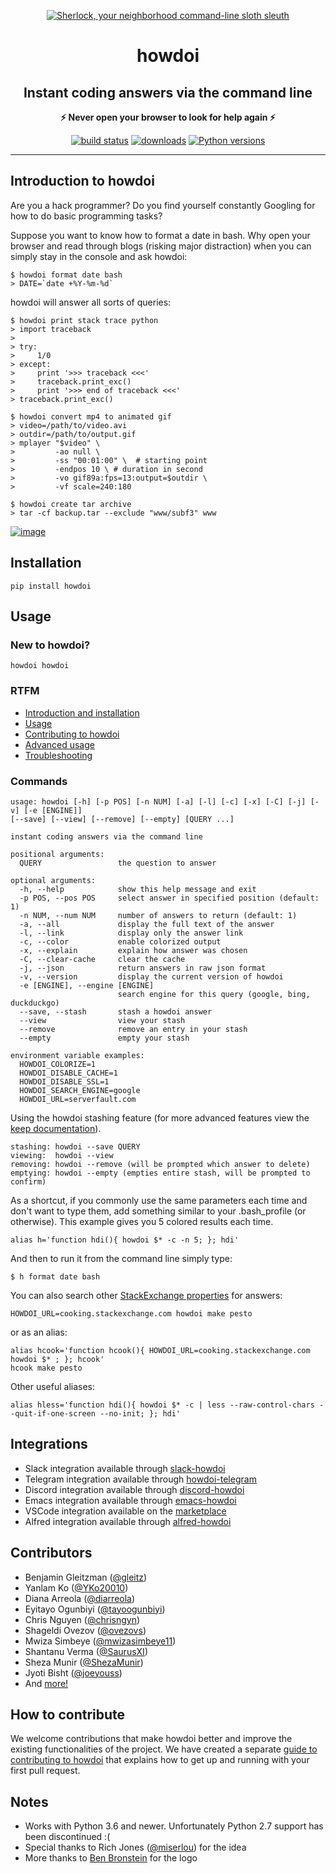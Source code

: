 <p align="center">
    <a href="https://pypi.python.org/pypi/howdoi">
        <img src="https://www.dropbox.com/s/dk13iy2uoufdwr7/HowDoIcolor512.png?raw=1" alt="Sherlock, your neighborhood command-line sloth sleuth" />
    </a>
</p>
<h1 align="center">howdoi</h1>
<h2 align="center">Instant coding answers via the command line</h2>
<p align="center"><strong>⚡ Never open your browser to look for help again ⚡</strong></p>

<p align="center">
    <a href="https://github.com/gleitz/howdoi/actions?query=workflow%3A%22Python+CI%22"><img src="https://img.shields.io/github/workflow/status/gleitz/howdoi/Python%20CI?style=plastic&color=78dce8" alt="build status"></a>
    <a href="https://pepy.tech/project/howdoi"><img src="https://img.shields.io/badge/dynamic/json?style=plastic&color=ab9df2&maxAge=86400&label=downloads&query=%24.total_downloads&url=https%3A%2F%2Fapi.pepy.tech%2Fapi%2Fprojects%2Fhowdoi" alt="downloads"></a>
    <a href="https://pypi.python.org/pypi/howdoi"><img src="https://img.shields.io/pypi/pyversions/howdoi.svg?style=plastic&color=ff6188" alt="Python versions"></a>
</p>

------------------------------------------------------------------------

## Introduction to howdoi

Are you a hack programmer? Do you find yourself constantly Googling for
how to do basic programming tasks?

Suppose you want to know how to format a date in bash. Why open your
browser and read through blogs (risking major distraction) when you can
simply stay in the console and ask howdoi:

    $ howdoi format date bash
    > DATE=`date +%Y-%m-%d`

howdoi will answer all sorts of queries:

    $ howdoi print stack trace python
    > import traceback
    >
    > try:
    >     1/0
    > except:
    >     print '>>> traceback <<<'
    >     traceback.print_exc()
    >     print '>>> end of traceback <<<'
    > traceback.print_exc()

    $ howdoi convert mp4 to animated gif
    > video=/path/to/video.avi
    > outdir=/path/to/output.gif
    > mplayer "$video" \
    >         -ao null \
    >         -ss "00:01:00" \  # starting point
    >         -endpos 10 \ # duration in second
    >         -vo gif89a:fps=13:output=$outdir \
    >         -vf scale=240:180

    $ howdoi create tar archive
    > tar -cf backup.tar --exclude "www/subf3" www

[![image](http://imgs.xkcd.com/comics/tar.png)](https://xkcd.com/1168/)

## Installation

    pip install howdoi

## Usage

### New to howdoi?

    howdoi howdoi

### RTFM

-   [Introduction and
    installation](http://gleitz.github.io/howdoi/introduction/)
-   [Usage](http://gleitz.github.io/howdoi/usage/)
-   [Contributing to
    howdoi](http://gleitz.github.io/howdoi/contributing_to_howdoi/)
-   [Advanced
    usage](http://gleitz.github.io/howdoi/howdoi_advanced_usage/)
-   [Troubleshooting](http://gleitz.github.io/howdoi/troubleshooting/)

### Commands

    usage: howdoi [-h] [-p POS] [-n NUM] [-a] [-l] [-c] [-x] [-C] [-j] [-v] [-e [ENGINE]]
    [--save] [--view] [--remove] [--empty] [QUERY ...]

    instant coding answers via the command line

    positional arguments:
      QUERY                 the question to answer

    optional arguments:
      -h, --help            show this help message and exit
      -p POS, --pos POS     select answer in specified position (default: 1)
      -n NUM, --num NUM     number of answers to return (default: 1)
      -a, --all             display the full text of the answer
      -l, --link            display only the answer link
      -c, --color           enable colorized output
      -x, --explain         explain how answer was chosen
      -C, --clear-cache     clear the cache
      -j, --json            return answers in raw json format
      -v, --version         display the current version of howdoi
      -e [ENGINE], --engine [ENGINE]
                            search engine for this query (google, bing, duckduckgo)
      --save, --stash       stash a howdoi answer
      --view                view your stash
      --remove              remove an entry in your stash
      --empty               empty your stash

    environment variable examples:
      HOWDOI_COLORIZE=1
      HOWDOI_DISABLE_CACHE=1
      HOWDOI_DISABLE_SSL=1
      HOWDOI_SEARCH_ENGINE=google
      HOWDOI_URL=serverfault.com

Using the howdoi stashing feature (for more advanced features view the
[keep documentation](https://github.com/OrkoHunter/keep)).

    stashing: howdoi --save QUERY
    viewing:  howdoi --view
    removing: howdoi --remove (will be prompted which answer to delete)
    emptying: howdoi --empty (empties entire stash, will be prompted to confirm)

As a shortcut, if you commonly use the same parameters each time and
don\'t want to type them, add something similar to your .bash_profile
(or otherwise). This example gives you 5 colored results each time.

    alias h='function hdi(){ howdoi $* -c -n 5; }; hdi'

And then to run it from the command line simply type:

    $ h format date bash

You can also search other [StackExchange
properties](https://stackexchange.com/sites#traffic) for answers:

    HOWDOI_URL=cooking.stackexchange.com howdoi make pesto

or as an alias:

    alias hcook='function hcook(){ HOWDOI_URL=cooking.stackexchange.com howdoi $* ; }; hcook'
    hcook make pesto

Other useful aliases:

    alias hless='function hdi(){ howdoi $* -c | less --raw-control-chars --quit-if-one-screen --no-init; }; hdi'

## Integrations

-   Slack integration available through
    [slack-howdoi](https://github.com/ellisonleao/slack-howdoi)
-   Telegram integration available through
    [howdoi-telegram](https://github.com/aahnik/howdoi-telegram)
-   Discord integration available through
    [discord-howdoi](https://github.com/MLH-Fellowship/0.5.1-howDoIDiscord)
-   Emacs integration available through
    [emacs-howdoi](https://blog.gleitzman.com/post/700738401851277312/howdoi-use-howdoi-in-emacs)
-   VSCode integration available on the
    [marketplace](https://marketplace.visualstudio.com/items?itemName=howdoi-org.howdoi)
-   Alfred integration available through
    [alfred-howdoi](https://github.com/gleitz/alfred-howdoi)

## Contributors

-   Benjamin Gleitzman ([\@gleitz](http://twitter.com/gleitz))
-   Yanlam Ko ([\@YKo20010](https://github.com/YKo20010))
-   Diana Arreola ([\@diarreola](https://github.com/diarreola))
-   Eyitayo Ogunbiyi ([\@tayoogunbiyi](https://github.com/tayoogunbiyi))
-   Chris Nguyen ([\@chrisngyn](https://github.com/chrisngyn))
-   Shageldi Ovezov ([\@ovezovs](https://github.com/chrisngyn))
-   Mwiza Simbeye
    ([\@mwizasimbeye11](https://github.com/mwizasimbeye11))
-   Shantanu Verma ([\@SaurusXI](https://github.com/SaurusXI))
-   Sheza Munir ([\@ShezaMunir](https://github.com/ShezaMunir))
-   Jyoti Bisht ([\@joeyouss](https://github.com/joeyouss))
-   And [more!](https://github.com/gleitz/howdoi/graphs/contributors)

## How to contribute

We welcome contributions that make howdoi better and improve the
existing functionalities of the project. We have created a separate
[guide to contributing to
howdoi](http://gleitz.github.io/howdoi/contributing_to_howdoi/) that explains
how to get up and running with your first pull request.

## Notes

-   Works with Python 3.6 and newer. Unfortunately Python 2.7 support
    has been discontinued :(
-   Special thanks to Rich Jones
    ([\@miserlou](https://github.com/miserlou)) for the idea
-   More thanks to [Ben Bronstein](https://benbronstein.com/) for the
    logo

